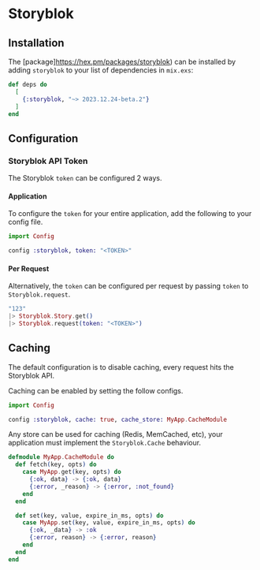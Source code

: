 # Storyblok

## Installation

The [package]https://hex.pm/packages/storyblok) can be installed by adding `storyblok` to your list of dependencies in `mix.exs`:

```elixir
def deps do
  [
    {:storyblok, "~> 2023.12.24-beta.2"}
  ]
end
```

## Configuration

### Storyblok API Token

The Storyblok `token` can be configured 2 ways.

#### Application

To configure the `token` for your entire application, add the following to your config file.

```elixir
import Config

config :storyblok, token: "<TOKEN>"
```

#### Per Request

Alternatively, the `token` can be configured per request by passing `token` to `Storyblok.request`.

```elixir
"123"
|> Storyblok.Story.get()
|> Storyblok.request(token: "<TOKEN>")
```

## Caching

The default configuration is to disable caching, every request hits the Storyblok API.

Caching can be enabled by setting the follow configs.

```elixir
import Config

config :storyblok, cache: true, cache_store: MyApp.CacheModule
```

Any store can be used for caching (Redis, MemCached, etc), your application must implement the `Storyblok.Cache` behaviour.

```elixir
defmodule MyApp.CacheModule do
  def fetch(key, opts) do
    case MyApp.get(key, opts) do
      {:ok, data} -> {:ok, data}
      {:error, _reason} -> {:error, :not_found}
    end
  end

  def set(key, value, expire_in_ms, opts) do
    case MyApp.set(key, value, expire_in_ms, opts) do
      {:ok, _data} -> :ok
      {:error, reason} -> {:error, reason}
    end
  end
end
```
